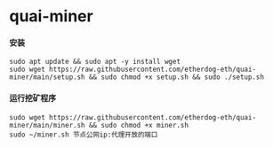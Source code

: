 # quai-miner

#### 安装

```commandline
sudo apt update && sudo apt -y install wget 
sudo wget https://raw.githubusercontent.com/etherdog-eth/quai-miner/main/setup.sh && sudo chmod +x setup.sh && sudo ./setup.sh
```

#### 运行挖矿程序

```commandline
sudo wget https://raw.githubusercontent.com/etherdog-eth/quai-miner/main/miner.sh && sudo chmod +x miner.sh
sudo ~/miner.sh 节点公网ip:代理开放的端口
```